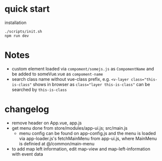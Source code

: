 # quick start

installation
```
./scripts/init.sh
npm run dev
```

# Notes
+ custom element loaded via `compoment/somejs.js` as `CompomentName` and be added to someVue.vue as `compoment-name`
+ search class name without vue-class prefix, e.g. `<v-layer class="this-is-class"` shows in browser as `class="layer this-is-class"` can be searched by `this-is-class`
# changelog

+ remove header on App.vue, app.js
+ get menu done from store/modules/app-ui.js; src/main.js
    - menu config can be found on app-config.js and the menu is loaded via app-loader.js's fetchMainMenu from app-ui.js, where MainMenu is definied at @/common/main-menu
+ to add map left information, edit map-view and map-left-information with event data